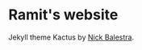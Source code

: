 # Ramit's website  

Jekyll theme Kactus by [Nick Balestra](https://github.com/nickbalestra/kactus).
